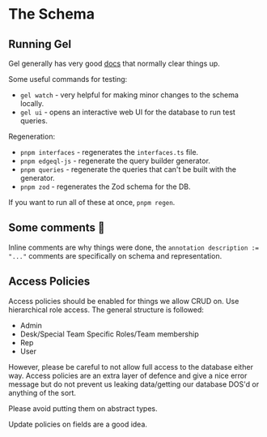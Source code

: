 # The Schema

## Running Gel

Gel generally has very good [docs](https://geldata.com/docs) that normally clear things up.

Some useful commands for testing:

- `gel watch` - very helpful for making minor changes to the schema locally.
- `gel ui` - opens an interactive web UI for the database to run test queries.

Regeneration:

- `pnpm interfaces` - regenerates the `interfaces.ts` file.
- `pnpm edgeql-js` - regenerate the query builder generator.
- `pnpm queries` - regenerate the queries that can't be built with the generator.
- `pnpm zod` - regenerates the Zod schema for the DB.

If you want to run all of these at once, `pnpm regen`.

## Some comments 🥁

Inline comments are why things were done, the `annotation description := "..."` comments are specifically on schema and representation.

## Access Policies

Access policies should be enabled for things we allow CRUD on. Use hierarchical role access. The general structure is followed:

- Admin
- Desk/Special Team Specific Roles/Team membership
- Rep
- User

However, please be careful to not allow full access to the database either way. Access policies are an extra layer of defence and give a nice error message but do not prevent us leaking data/getting our database DOS'd or anything of the sort.

Please avoid putting them on abstract types.

Update policies on fields are a good idea.
